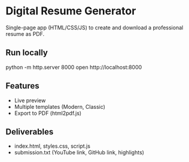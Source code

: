 # Digital Resume Generator
Single-page app (HTML/CSS/JS) to create and download a professional resume as PDF.
## Run locally
python -m http.server 8000
open http://localhost:8000
## Features
- Live preview
- Multiple templates (Modern, Classic)
- Export to PDF (html2pdf.js)
## Deliverables
- index.html, styles.css, script.js
- submission.txt (YouTube link, GitHub link, highlights)
